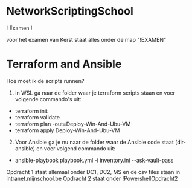 # NetworkScriptingSchool

! Examen !

voor het examen van Kerst staat alles onder de map "!EXAMEN"


# Terraform and Ansible
Hoe moet ik de scripts runnen?
1. in WSL ga naar de folder waar je terraform scripts staan en voer volgende commando's uit:

- terraform init
- terraform validate
- terraform plan -out=Deploy-Win-And-Ubu-VM
- terraform apply Deploy-Win-And-Ubu-VM

2. Voor Ansible ga je nu naar de folder waar de Ansible code staat (dir-ansible) en voer volgend commando uit:

- ansible-playbook playbook.yml -i inventory.ini --ask-vault-pass 


Opdracht 1 staat allemaal onder DC1, DC2, MS en de csv files staan in intranet.mijnschool.be
Opdracht 2 staat onder !PowershellOpdracht2